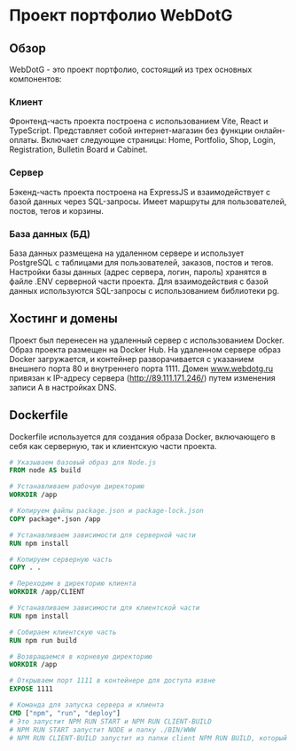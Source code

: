 # Проект портфолио WebDotG

## Обзор

WebDotG - это проект портфолио, состоящий из трех основных компонентов:

### Клиент

Фронтенд-часть проекта построена с использованием Vite, React и TypeScript. Представляет собой интернет-магазин без функции онлайн-оплаты. Включает следующие страницы: Home, Portfolio, Shop, Login, Registration, Bulletin Board и Cabinet.

### Сервер

Бэкенд-часть проекта построена на ExpressJS и взаимодействует с базой данных через SQL-запросы. Имеет маршруты для пользователей, постов, тегов и корзины.

### База данных (БД)

База данных размещена на удаленном сервере и использует PostgreSQL с таблицами для пользователей, заказов, постов и тегов. Настройки базы данных (адрес сервера, логин, пароль) хранятся в файле .ENV серверной части проекта. Для взаимодействия с базой данных используются SQL-запросы с использованием библиотеки pg.

## Хостинг и домены

Проект был перенесен на удаленный сервер с использованием Docker. Образ проекта размещен на Docker Hub. На удаленном сервере образ Docker загружается, и контейнер разворачивается с указанием внешнего порта 80 и внутреннего порта 1111. Домен www.webdotg.ru привязан к IP-адресу сервера (http://89.111.171.246/) путем изменения записи A в настройках DNS.

## Dockerfile

Dockerfile используется для создания образа Docker, включающего в себя как серверную, так и клиентскую части проекта.

```Dockerfile
# Указываем базовый образ для Node.js
FROM node AS build

# Устанавливаем рабочую директорию
WORKDIR /app

# Копируем файлы package.json и package-lock.json
COPY package*.json /app

# Устанавливаем зависимости для серверной части
RUN npm install

# Копируем серверную часть
COPY . .

# Переходим в директорию клиента
WORKDIR /app/CLIENT

# Устанавливаем зависимости для клиентской части
RUN npm install

# Собираем клиентскую часть
RUN npm run build

# Возвращаемся в корневую директорию
WORKDIR /app

# Открываем порт 1111 в контейнере для доступа извне
EXPOSE 1111

# Команда для запуска сервера и клиента
CMD ["npm", "run", "deploy"]
# Это запустит NPM RUN START и NPM RUN CLIENT-BUILD
# NPM RUN START запустит NODE и папку ./BIN/WWW
# NPM RUN CLIENT-BUILD запустит из папки client NPM RUN BUILD, который выполнит TSC && VITE BUILD
